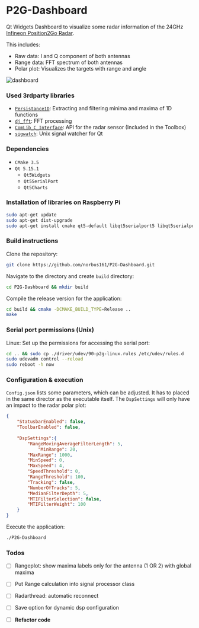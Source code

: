 # P2G-Dashboard

Qt Widgets Dashboard to visualize some radar information of the 24GHz [Infineon Position2Go Radar](https://www.infineon.com/cms/en/product/evaluation-boards/demo-position2go/?redirId=102975). 

This includes: 

- Raw data: I and Q component of both antennas
- Range data: FFT spectrum of both antennas
- Polar plot: Visualizes the targets with range and angle

![dashboard](https://github.com/norbus161/P2G-Dashboard/blob/main/doc/img/dashboard.JPG)

### Used 3rdparty libraries

- [`Persistance1D`](https://github.com/weinkauf/Persistence1D): Extracting and filtering minima and maxima of 1D functions
- [`dj_fft`](https://github.com/jdupuy/dj_fft): FFT processing
- [`ComLib_C_Interface`](https://www.infineon.com/cms/en/tools/landing/infineontoolbox.html?redirId=102781): API for the radar sensor (Included in the Toolbox)
- [`sigwatch`](https://github.com/sijk/qt-unix-signals): Unix signal watcher for Qt

### Dependencies

* `CMake 3.5`
* `Qt 5.15.1`
  * `Qt5Widgets`
  * `Qt5SerialPort`
  * `Qt5Charts`

### Installation of libraries on Raspberry Pi 

```bash
sudo apt-get update
sudo apt-get dist-upgrade
sudo apt-get install cmake qt5-default libqt5serialport5 libqt5serialport5 libqt5serialport5-dev libqt5charts5 libqt5charts5-dev
```

### Build instructions 

Clone the repository:

```bash
git clone https://github.com/norbus161/P2G-Dashboard.git
```

Navigate to the directory and create `build` directory:

```bash
cd P2G-Dashboard && mkdir build
```

Compile the release version for the application:

```bash
cd build && cmake -DCMAKE_BUILD_TYPE=Release ..
make
```

### Serial port permissions (Unix)

Linux: Set up the permissions for accessing the serial port:

```bash
cd .. && sudo cp ./driver/udev/90-p2g-linux.rules /etc/udev/rules.d
sudo udevadm control --reload
sudo reboot -h now
```

### Configuration & execution

```Config.json``` lists some parameters, which can be adjusted. It has to placed in the same director as the executable itself. The ```DspSettings``` will only have an impact to the radar polar plot:

```json
{
    "StatusbarEnabled": false,
    "ToolbarEnabled": false,	
	
	"DspSettings":{
		"RangeMovingAverageFilterLength": 5,
	        "MinRange": 20,
		"MaxRange": 1000,
		"MinSpeed": 0,
		"MaxSpeed": 4,
		"SpeedThreshold": 0,
		"RangeThreshold": 100,
		"Tracking": false,
		"NumberOfTracks": 5,
		"MedianFilterDepth": 5,
		"MTIFilterSelection": false,
		"MTIFilterWeight": 100
	}
}
```



Execute the application:

```bash
./P2G-Dashboard
```



### Todos

- [ ] Rangeplot: show maxima labels only for the antenna (1 OR 2) with global maxima
- [ ] Put Range calculation into signal processor class
- [ ] Radarthread: automatic reconnect 
- [ ] Save option for dynamic dsp configuration
- [ ] **Refactor code**

